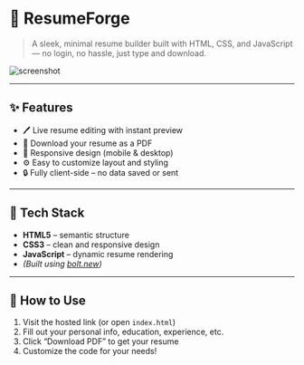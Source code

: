 # 🧾 ResumeForge

> A sleek, minimal resume builder built with HTML, CSS, and JavaScript — no login, no hassle, just type and download.

![screenshot](https://your-screenshot-link-if-any.png)

---

## ✨ Features

- 🖊️ Live resume editing with instant preview  
- 📄 Download your resume as a PDF  
- 📱 Responsive design (mobile & desktop)  
- ⚙️ Easy to customize layout and styling  
- 🔒 Fully client-side – no data saved or sent

---

## 🚀 Tech Stack

- **HTML5** – semantic structure  
- **CSS3** – clean and responsive design  
- **JavaScript** – dynamic resume rendering  
- *(Built using [bolt.new](https://bolt.new))*

---

## 🔧 How to Use

1. Visit the hosted link (or open `index.html`)
2. Fill out your personal info, education, experience, etc.
3. Click “Download PDF” to get your resume
4. Customize the code for your needs!
